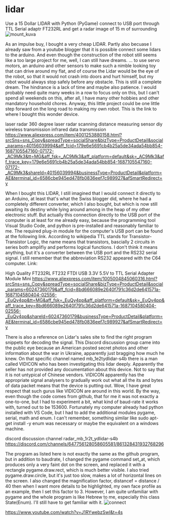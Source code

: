 # lidar
Use a 15 Dollar LIDAR with Python (PyGame) connect to USB port  through TTL Serial adaptr FT232RL and get a radar image of 15 m of surrounding
![mount_kuva](https://github.com/ReinhardLenz/lidar/assets/71219487/d7c1f67d-a1a3-4bd0-bc55-fdeac5711bd4)

As an impulse buy, I bought a very cheap LIDAR. Partly also becuase I already saw from a youtube blogger that it is possible connect some lidars to the arduino. And even though the construction of the robot still seems like a too large project for me, well, I can still have dreams. ... to use servo motors, an arduino and other sensors to make such a nimble looking toy that can drive around my flat, and of course the Lidar would be the eye of the robot, so that it would not crash into doors and hurt himself, but my robot would always stop safely before any obstacle. This is still a complete dream. The hindrance is a lack of time and maybe also patience. I would probably need quite many weeks in a row to focus only on this, but I can't spend all weekends on this, after all, I have many other hobbies and other mandatory household chores. Anyway, this little project could be one little step forward on the long road to making my own robot. This is the link to where I bought this wonder device.

laser radar 360 degree laser radar scanning distance measuring sensor diy wireless transmission infrared data transmission
https://www.aliexpress.com/item/4001253880158.html?srcSns=sns_Copy&spreadType=socialShare&bizType=ProductDetail&social_params=40156039994&aff_fcid=179e6e5691cb4b25a5de34ada54bb854-1687105547160-07172-_AC9Mk3&tt=MG&aff_fsk=_AC9Mk3&aff_platform=default&sk=_AC9Mk3&aff_trace_key=179e6e5691cb4b25a5de34ada54bb854-1687105547160-07172-_AC9Mk3&shareId=40156039994&businessType=ProductDetail&platform=AE&terminal_id=6586cbe945ed478fb0836eef7c989927&afSmartRedirect=y

When I bought this LIDAR, I still imagined that I would connect it directly to an Arduino, at least that's what the Swiss blogger did, where he had a completely different converter, which I also bought, but which is now still awaiting its destiny while lying around among in the heap of my other electronic stuff. But actually this connection directly to the USB port of the computer is at least for me already easy, because the programming tool Visual Studio Code, and python is pre-installed and reasonably familiar to me. The required plug-in module for the computer's USB port can be found at the following link. According to wikipedia TTL stands for Transistor-Transistor Logic, the name means that transistors, bascially 2 circuits in series both amplifiy and performs logical functions. I don't think it means anything, but it's a converter between the USB port and the RS232 serial signal. I still remember that the abbreviation RS232 appeared with the C64 computer. Link:


High Quality FT232RL FT232 FTDI USB 3.3V 5.5V to TTL Serial Adapter Module Mini
https://www.aliexpress.com/item/1005004845060316.html?srcSns=sns_Copy&spreadType=socialShare&bizType=ProductDetail&social_params=60247360179&aff_fcid=8bd666089e2640f791c36d2de641571a-1687104580404-02556-_EuQy4pp&tt=MG&aff_fsk=_EuQy4pp&aff_platform=default&sk=_EuQy4pp&aff_trace_key=8bd666089e2640f791c36d2de641571a-1687104580404-02556-_EuQy4pp&shareId=60247360179&businessType=ProductDetail&platform=AE&terminal_id=6586cbe945ed478fb0836eef7c989927&afSmartRedirect=y

There is also a reference on Lidar's sales site to find the right program snippets for decoding the signal. This Discord discussion group came into the public eye because an American posted secret photos and other information about the war in Ukraine, apparently just bragging how much he knew. On that specific channel named mb_1e2tydlidar-s4b there is a man called VIDICON who has been investigating this lidar deeply. Apparently the seller has not provided any documentation about this device. Not to say that it is not untypical of Chinese vendors. VIDICON apparently has the appropriate signal analysers to gradually work out what all the its and bytes of data packet means that the device is putting out. Wow, I have great respect that such gurus like VIDICON are around in this world. By the way, even though the code comes from github, that for me it was not exactly a one-to-one, but I had to experiment a bit, what kind of baud-rate it works with, turned out to be 153600. Fortunately my computer already had python installed with VS Code, but I had to add the additional modules pygame, serial, math and enum. I can't remember, something similar like sudo apt-get install -y enum was necessary or maybe the equivalent on a windows machine.


discord discussion channel radar_mb_1r2t_ydlidar-s4b
https://discord.com/channels/647756128058605581/861328431932768296


The program as listed here is not exactly the same as the github program, but in addition to baudrate, I changed the pygame command set_at, which produces only a very faint dot on the screen, and replaced it with a rectangle pygame.draw.rect, which is much better visible. I also tried pygame.draw.circle, but it's just too slow, makes a lot of horizontal lines on the screen. I also changed the magnification factor, distancef = distance / 40 then when I want more details to be highlighted, my own face profile as an example, then I set this factor to 3. However, I am quite unfamiliar with pygame and the whole program is like Hebrew to me, especially this class State(Enum). I'll still have to get familiar with it.
![connect](https://github.com/ReinhardLenz/lidar/assets/71219487/ecab28b1-b743-4f6c-a845-7cc43efa672d)


https://www.youtube.com/watch?v=J1RYwebzSwI&t=4s
